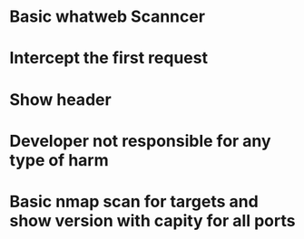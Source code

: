 # Basic whatweb Scanncer

# Intercept the first request
# Show header
# Developer not responsible for any type of harm
# Basic nmap scan for targets and show version with capity for all ports 
